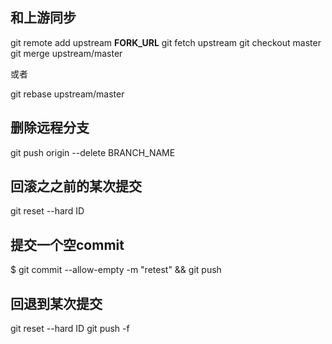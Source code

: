 ## 和上游同步

git remote add upstream __FORK_URL__
git fetch upstream
git checkout master
git merge upstream/master

或者

git rebase upstream/master

## 删除远程分支

git push origin --delete BRANCH_NAME

## 回滚之之前的某次提交

git reset --hard ID

## 提交一个空commit

$ git commit --allow-empty -m "retest" && git push

## 回退到某次提交

git reset --hard ID
git push -f

